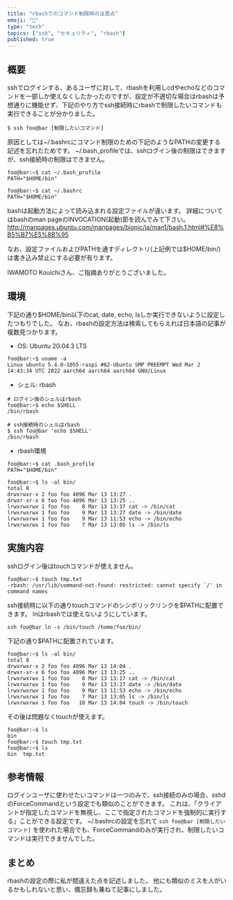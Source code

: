 ```yaml
---
title: "rbashでのコマンド制限時の注意点"
emoji: "📝"
type: "tech"
topics: ["ssh", "セキュリティ", "rbash"]
published: true
---
```


## 概要
sshでログインする、あるユーザに対して、rbashを利用しcdやechoなどのコマンドを一部しか使えなくしたかったのですが、設定が不適切な場合はrbashは予想通りに機能せず、下記のやり方でssh接続時にrbashで制限したいコマンドも実行できることが分かりました。
```
$ ssh foo@bar [制限したいコマンド]
```

原因としては~/.bashrcにコマンド制限のための下記のようなPATHの変更する記述を忘れたためです。
~/.bash_profileでは、sshログイン後の制限はできますが、ssh接続時の制限はできません。
```
foo@bar:~$ cat ~/.bash_profile
PATH="$HOME/bin"

foo@bar:~$ cat ~/.bashrc
PATH="$HOME/bin"
```
bashは起動方法によって読み込まれる設定ファイルが違います。
詳細についてはbashのman pageのINVOCATION(起動)節を読んでみて下さい。
http://manpages.ubuntu.com/manpages/bionic/ja/man1/bash.1.html#%E8%B5%B7%E5%8B%95


なお、設定ファイルおよびPATHを通すディレクトリ(上記例では$HOME/bin/)は書き込み禁止にする必要が有ります。

IWAMOTO Kouichiさん、ご指摘ありがとうございました。

## 環境
下記の通り$HOME/bin以下のcat, date, echo, lsしか実行できないように設定したつもりでした。
なお、rbashの設定方法は検索してもらえれば日本語の記事が複数見つかります。

- OS: Ubuntu 20.04.3 LTS
```
foo@bar:~$ uname -a
Linux ubuntu 5.4.0-1055-raspi #62-Ubuntu SMP PREEMPT Wed Mar 2 14:43:34 UTC 2022 aarch64 aarch64 aarch64 GNU/Linux
```
- シェル: rbash
```
# ログイン後のシェルはrbash
foo@bar:~$ echo $SHELL
/bin/rbash

# ssh接続時のシェルはrbash
$ ssh foo@bar 'echo $SHELL'
/bin/rbash
```

- rbash環境
```
foo@bar:~$ cat .bash_profile
PATH="$HOME/bin"
```
```
foo@bar:~$ ls -al bin/
total 8
drwxrwxr-x 2 foo foo 4096 Mar 13 13:27 .
drwxr-xr-x 6 foo foo 4096 Mar 13 13:25 ..
lrwxrwxrwx 1 foo foo    8 Mar 13 13:17 cat -> /bin/cat
lrwxrwxrwx 1 foo foo    9 Mar 13 13:27 date -> /bin/date
lrwxrwxrwx 1 foo foo    9 Mar 13 11:53 echo -> /bin/echo
lrwxrwxrwx 1 foo foo    7 Mar 13 13:05 ls -> /bin/ls
```

## 実施内容
sshログイン後はtouchコマンドが使えません。
```
foo@bar:~$ touch tmp.txt
-rbash: /usr/lib/command-not-found: restricted: cannot specify `/' in command names
```

ssh接続時に以下の通りtouchコマンドのシンボリックリンクを$PATHに配置できます。
lnはrbashでは使えないようにしています。
```
ssh foo@bar ln -s /bin/touch /home/foo/bin/
```

下記の通り$PATHに配置されています。
```
foo@bar:~$ ls -al bin/
total 8
drwxrwxr-x 2 foo foo 4096 Mar 13 14:04 .
drwxr-xr-x 6 foo foo 4096 Mar 13 13:25 ..
lrwxrwxrwx 1 foo foo    8 Mar 13 13:17 cat -> /bin/cat
lrwxrwxrwx 1 foo foo    9 Mar 13 13:27 date -> /bin/date
lrwxrwxrwx 1 foo foo    9 Mar 13 11:53 echo -> /bin/echo
lrwxrwxrwx 1 foo foo    7 Mar 13 13:05 ls -> /bin/ls
lrwxrwxrwx 1 foo foo   10 Mar 13 14:04 touch -> /bin/touch
```

その後は問題なくtouchが使えます。
```
foo@bar:~$ ls
bin
foo@bar:~$ touch tmp.txt
foo@bar:~$ ls
bin  tmp.txt
```

## 参考情報
ログインユーザに使わせたいコマンドは一つのみで、ssh接続のみの場合、sshdのForceCommandという設定でも類似のことができます。
これは、「クライアントが指定したコマンドを無視し、ここで指定されたコマンドを強制的に実行する」ことができる設定です。
~/.bashrcの設定を忘れて ```ssh foo@bar [制限したいコマンド]``` を使われた場合でも、ForceCommandのみが実行され、制限したいコマンドは実行できませんでした。

## まとめ
rbashの設定の際に私が間違えた点を記述しました。
他にも類似のミスを人がいるかもしれないと思い、備忘録も兼ねて記事にしました。